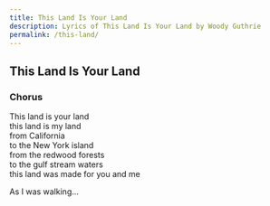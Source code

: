 ```yaml
---
title: This Land Is Your Land
description: Lyrics of This Land Is Your Land by Woody Guthrie
permalink: /this-land/
---
```

## This Land Is Your Land

### Chorus

This land is your land  
this land is my land  
from California  
to the New York island  
from the redwood forests  
to the gulf stream waters  
this land was made for you and me

As I was walking...
